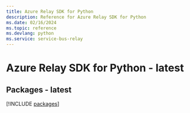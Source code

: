 ```yaml
---
title: Azure Relay SDK for Python
description: Reference for Azure Relay SDK for Python
ms.date: 02/16/2024
ms.topic: reference
ms.devlang: python
ms.service: service-bus-relay
---
```

# Azure Relay SDK for Python - latest
## Packages - latest
[!INCLUDE [packages](relay-index.md)]